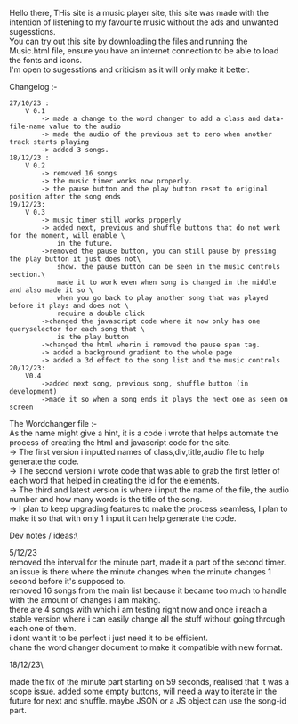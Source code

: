 Hello there, THis site is a music player site, this site was made with the intention of listening to my favourite music without the ads and unwanted sugesstions. \
You can try out this site by downloading the files and running the Music.html file, ensure you have an internet connection to be able to load the fonts and icons. \
I'm open to sugesstions and criticism as it will only make it better.

Changelog :-

    27/10/23 : 
        V 0.1
            -> made a change to the word changer to add a class and data-file-name value to the audio
            -> made the audio of the previous set to zero when another track starts playing
            -> added 3 songs.
    18/12/23 :
        V 0.2
            -> removed 16 songs
            -> the music timer works now properly.
            -> the pause button and the play button reset to original position after the song ends
    19/12/23:
        V 0.3
            -> music timer still works properly
            -> added next, previous and shuffle buttons that do not work for the moment, will enable \
                in the future.
            ->removed the pause button, you can still pause by pressing the play button it just does not\
                show. the pause button can be seen in the music controls section.\
                made it to work even when song is changed in the middle and also made it so \
                when you go back to play another song that was played before it plays and does not \
                require a double click
            ->changed the javascript code where it now only has one queryselector for each song that \
                is the play button
            ->changed the html wherin i removed the pause span tag.
            -> added a background gradient to the whole page
            -> added a 3d effect to the song list and the music controls
    20/12/23:
        V0.4
            ->added next song, previous song, shuffle button (in development)
            ->made it so when a song ends it plays the next one as seen on screen


The Wordchanger file :-\
    As the name might give a hint, it is a code i wrote that helps automate the process of creating the html and javascript code for the site.\
        -> The first version i inputted names of class,div,title,audio file to help generate the code.\
        -> The second version i wrote code that was able to grab the first letter of each word that helped in creating the id for the elements.\
        -> The third and latest version is where i input the name of the file, the audio number and how many words is the title of the song.\
        -> I plan to keep upgrading features to make the process seamless, I plan to make it so that with only 1 input it can help generate the code.

Dev notes / ideas:\

5/12/23 \
removed the interval for the minute part, made it a part of the second timer.\
an issue is there where the minute changes when the minute changes 1 second before it's supposed to.\
removed 16 songs from the main list because it became too much to handle with the amount of changes i am making.\
there are 4 songs with which i am testing right now and once i reach a stable version where i can easily change all the stuff without going through each one of them.\
i dont want it to be perfect i just need it to be efficient.\
chane the word changer document to make it compatible with new format.

18/12/23\

made the fix of the minute part starting on 59 seconds, realised that it was a scope issue.
added some empty buttons, will need a way to iterate in the future for next and shuffle.
maybe JSON or a JS object can use the song-id part.
